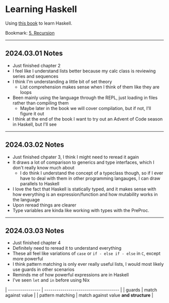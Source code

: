 # Learning Haskell

Using [this book](https://learnyouahaskell.com/chapters) to learn Haskell.

Bookmark: [5. Recursion](https://learnyouahaskell.com/recursion)

---

## 2024.03.01 Notes

* Just finished chapter 2
* I feel like I understand lists better because my calc class is reviewing series and sequences
* I think I'm understanding a little bit of set theory
  * List comprehension makes sense when I think of them like they are loops
* Been mainly using the language through the REPL, just loading in files rather than compiling them
  * Maybe later in the book we will cover compilation, but if not, I'll figure it out
* I think at the end of the book I want to try out an Advent of Code season in Haskell, but I'll see

---

## 2024.03.02 Notes

* Just finished chpater 3, I think I might need to reread it again
* It draws a lot of comparison to generics and type interfaces, which I don't really know much about
  * I do think I understand the concept of a typeclass though, so if I ever have to deal with them in other programming langauges, I can draw parallels to Haskell
* I love the fact that Haskell is statically typed, and it makes sense with how everything is an expression/function and how mutability works in the language
* Upon reread things are clearer
* Type variables are kinda like working with types with the PreProc.

---

## 2024.03.03 Notes

* Just finished chapter 4
* Definitely need to reread it to understand everything
* These all feel like variations of `case` or `if - else if - else` in `C`, except more powerful
* I think pattern matching is only ever really useful lists, I would most likely use guards in other scenarios
* Reminds me of how powerful expressions are in Haskell
* I've seen `let` and `in` before using Nix

| ---------------- | ------------------------------------- |
| guards           | match against value                   |
| pattern matching | match against value **and structure** |

